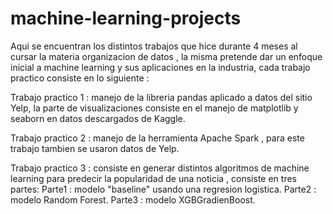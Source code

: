 # machine-learning-projects


Aqui se encuentran los distintos trabajos que hice durante 4 meses al cursar la materia organizacion de datos , la misma pretende dar un enfoque inicial a machine learning y sus aplicaciones en la industria, cada trabajo practico consiste en lo siguiente :

  Trabajo practico 1 : manejo de la libreria pandas aplicado a datos del sitio  Yelp, la parte de visualizaciones consiste en el manejo de matplotlib y seaborn en datos descargados de Kaggle.
  
  Trabajo practico 2 : manejo de la herramienta Apache Spark , para este trabajo tambien se usaron datos de Yelp.
  
  Trabajo practico 3 : consiste en generar distintos algoritmos de machine learning para predecir la popularidad de una noticia , consiste en tres partes:
      Parte1 : modelo "baseline" usando una regresion logistica.
      Parte2 : modelo Random Forest.
      Parte3 : modelo XGBGradienBoost.
